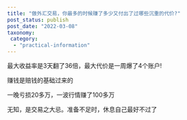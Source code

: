 ```yaml
---
title: "做外汇交易，你最多的时候赚了多少又付出了过哪些沉重的代价?"
post_status: publish
post_date: "2022-03-08"
taxonomy:
 category: 
  - "practical-information"
---
```


最大收益率是3天翻了36倍，最大代价是一周爆了4个账户!

赚钱是赔钱的基础过来的

一晚亏损20多万，一波行情赚了100多万

无知，是交易之大忌。准备不足时，休息自己最好不过了
